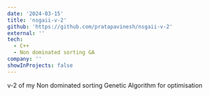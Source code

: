 ```yaml
---
date: '2024-03-15'
title: 'nsgaii-v-2'
github: 'https://github.com/pratapavinesh/nsgaii-v-2'
external: ''
tech:
  - C++
  - Non dominated sorting GA
company: ''
showInProjects: false
---
```


v-2 of my Non dominated sorting Genetic Algorithm for optimisation

